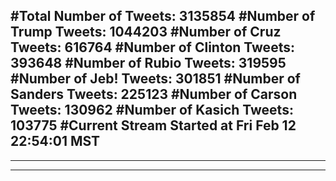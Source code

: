 #Total Number of Tweets: 3135854 
#Number of Trump Tweets: 1044203
#Number of Cruz Tweets: 616764
#Number of Clinton Tweets: 393648
#Number of Rubio Tweets: 319595
#Number of Jeb! Tweets: 301851
#Number of Sanders Tweets: 225123
#Number of Carson Tweets: 130962
#Number of Kasich Tweets: 103775
#Current Stream Started at Fri Feb 12 22:54:01 MST
---
---
---
